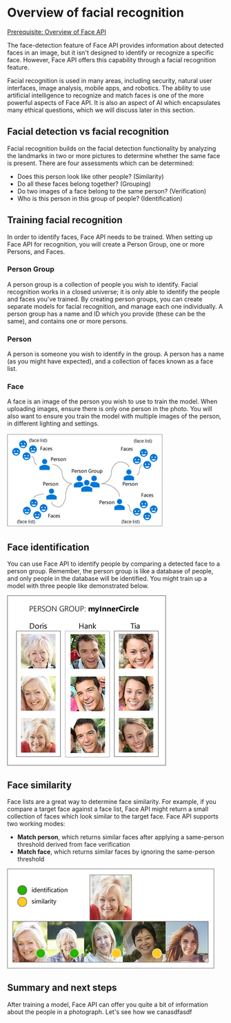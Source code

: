 # Overview of facial recognition

[Prerequisite: Overview of Face API](./3-face-api.md)

The face-detection feature of Face API provides information about detected faces in an image, but it isn't designed to identify or recognize a specific face. However, Face API offers this capability through a facial recognition feature.

Facial recognition is used in many areas, including security, natural user interfaces, image analysis, mobile apps, and robotics. The ability to use artificial intelligence to recognize and match faces is one of the more powerful aspects of Face API. It is also an aspect of AI which encapsulates many ethical questions, which we will discuss later in this section.

## Facial detection vs facial recognition

Facial recognition builds on the facial detection functionality by analyzing the landmarks in two or more pictures to determine whether the same face is present. There are four assessments which can be determined:

- Does this person look like other people? (Similarity)
- Do all these faces belong together? (Grouping)
- Do two images of a face belong to the same person? (Verification)
- Who is this person in this group of people? (Identification)

## Training facial recognition

In order to identify faces, Face API needs to be trained. When setting up Face API for recognition, you will create a Person Group, one or more Persons, and Faces.

### Person Group

A person group is a collection of people you wish to identify. Facial recognition works in a closed universe; it is only able to identify the people and faces you've trained. By creating person groups, you can create separate models for facial recognition, and manage each one individually. A person group has a name and ID which you provide (these can be the same), and contains one or more persons.

### Person

A person is someone you wish to identify in the group. A person has a name (as you might have expected), and a collection of faces known as a face list.

### Face

A face is an image of the person you wish to use to train the model. When uploading images, ensure there is only one person in the photo. You will also want to ensure you train the model with multiple images of the person, in different lighting and settings.

![A diagram showing person group, person, face list and face](../images/face_training.png)

## Face identification

You can use Face API to identify people by comparing a detected face to a person group. Remember, the person group is like a database of people, and only people in the database will be identified. You might train up a model with three people like demonstrated below.

![An example of a Person Group with three people (Doris, Hank and Tia) and three images of each](../images/face_person_group.png)

## Face similarity

Face lists are a great way to determine face similarity. For example, if you compare a target face against a face list, Face API might return a small collection of faces which look similar to the target face. Face API supports two working modes:

- **Match person**, which returns similar faces after applying a same-person threshold derived from face verification
- **Match face**, which returns similar faces by ignoring the same-person threshold

![Sample of face similarity showing identification and possible similar faces](../images/face_similarity.png)

## Summary and next steps

After training a model, Face API can offer you quite a bit of information about the people in a photograph. Let's see how we canasdfasdf

